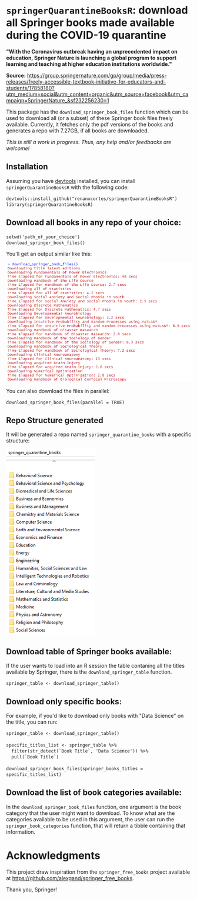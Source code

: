 # `springerQuarantineBooksR`: download all Springer books made available during the COVID-19 quarantine

**"With the Coronavirus outbreak having an unprecedented impact on education, Springer Nature is launching a global program to support learning and teaching at higher education institutions worldwide."**

**Source:** https://group.springernature.com/gp/group/media/press-releases/freely-accessible-textbook-initiative-for-educators-and-students/17858180?utm_medium=social&utm_content=organic&utm_source=facebook&utm_campaign=SpringerNature_&sf232256230=1

This package has the `download_springer_book_files` function which can be used to download all (or a subset) of these Springer book files freely available. Currently, it fetches only the pdf versions of the books and generates a repo with 7.27GB, if all books are downloaded.

*This is still a work in progress. Thus, any help and/or feedbacks are welcome!*

## Installation

Assuming you have [devtools](https://github.com/r-lib/devtools) installed, you can install `springerQuarantineBooksR` with the following code:

```
devtools::install_github("renanxcortes/springerQuarantineBooksR")
library(springerQuarantineBooksR)
```

## Download all books in any repo of your choice:

```
setwd('path_of_your_choice')
download_springer_book_files()
```

You'll get an output similar like this:

![](www/processing_example.png)

You can also download the files in parallel:

```
download_springer_book_files(parallel = TRUE)
```

## Repo Structure generated

It will be generated a repo named `springer_quarantine_books` with a specific structure:

![](www/directory_org_example.png)

## Download table of Springer books available:

If the user wants to load into an R session the table contaning all the titles available by Springer, there is the `download_springer_table` function.

```
springer_table <- download_springer_table()
```

## Download only specific books:

For example, if you'd like to download only books with "Data Science" on the title, you can run:

```
springer_table <- download_springer_table()

specific_titles_list <- springer_table %>% 
  filter(str_detect(`Book Title`, 'Data Science')) %>% 
  pull(`Book Title`)

download_springer_book_files(springer_books_titles = specific_titles_list)
```

## Download the list of book categories available:

In the `download_springer_book_files` function, one argument is the book category that the user might want to download. To know what are the categories available to be used in this argument, the user can run the `springer_book_categories` function, that will return a tibble containing that information.

# Acknowledgments

This project draw inspiration from the `springer_free_books` project available at https://github.com/alexgand/springer_free_books.

Thank you, Springer!
